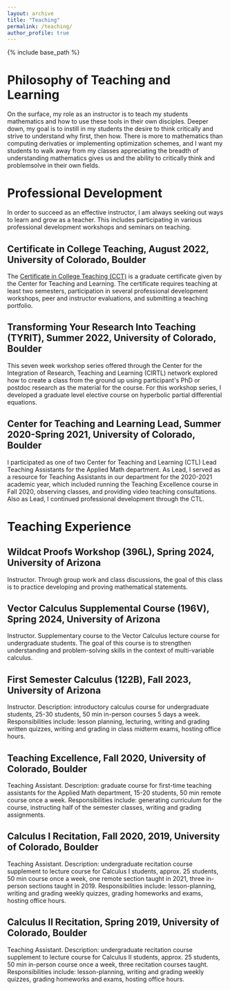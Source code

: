 ```yaml
---
layout: archive
title: "Teaching"
permalink: /teaching/
author_profile: true
---
```


{% include base_path %}

Philosophy of Teaching and Learning
======
On the surface, my role as an instructor is to teach my students mathematics and how to use these tools in their own disciples. Deeper down, my goal is to instill in my students the desire to think critically and strive to understand why first, then how. There is more to mathematics than computing derivaties or implementing optimization schemes, and I want my students to walk away from my classes appreciating the breadth of understanding mathematics gives us and the ability to critically think and problemsolve in their own fields.


Professional Development
======
In order to succeed as an effective instructor, I am always seeking out ways to learn and grow as a teacher. This includes participating in various professional development workshops and seminars on teaching.

Certificate in College Teaching, August 2022, University of Colorado, Boulder
------
The [Certificate in College Teaching (CCT)](https://www.colorado.edu/center/teaching-learning/programs/graduate-certificates/certificate-college-teaching) is a graduate certificate given by the Center for Teaching and Learning. The certificate requires teaching at least two semesters, participation in several professional development workshops, peer and instructor evaluations, and submitting a teaching portfolio. 

Transforming Your Research Into Teaching (TYRIT), Summer 2022, University of Colorado, Boulder
------
This seven week workshop series offered through the Center for the Integration of Research, Teaching and Learning (CIRTL) network explored how to create a class from the ground up using participant's PhD or postdoc research as the material for the course. For this workshop series, I developed a graduate level elective course on hyperbolic partial differential equations.

Center for Teaching and Learning Lead, Summer 2020-Spring 2021, University of Colorado, Boulder
------
I participated as one of two Center for Teaching and Learning (CTL) Lead Teaching Assistants for the Applied Math department. As Lead, I served as a resource for Teaching Assistants in our department for the 2020-2021 academic year, which included running the Teaching Excellence course in Fall 2020, observing classes, and providing video teaching consultations. Also as Lead, I continued professional development through the CTL.


Teaching Experience
======

Wildcat Proofs Workshop (396L), Spring 2024, University of Arizona
------
Instructor. Through group work and class discussions, the goal of this class is to practice developing and proving mathematical statements. 

Vector Calculus Supplemental Course (196V), Spring 2024, University of Arizona
------
Instructor. Supplementary course to the Vector Calculus lecture course for undergraduate students. The goal of this course is to strengthen understanding and problem-solving skills in the context of multi-variable calculus. 

First Semester Calculus (122B), Fall 2023, University of Arizona
------
Instructor. Description: introductory calculus course for undergraduate students, 25-30 students, 50 min in-person courses 5 days a week. Responsibilities include: lesson planning, lecturing, writing and grading written quizzes, writing and grading in class midterm exams, hosting office hours.

Teaching Excellence, Fall 2020, University of Colorado, Boulder
------
Teaching Assistant. Description: graduate course for first-time teaching assistants for the Applied Math department, 15-20 students, 50 min remote course once a week. Responsibilities include: generating curriculum for the course, instructing half of the semester classes, writing and grading assignments.

Calculus I Recitation, Fall 2020, 2019, University of Colorado, Boulder
------
Teaching Assistant. Description: undergraduate recitation course supplement to lecture course for Calculus I students, approx. 25 students, 50 min course  once a week, one remote section taught in 2021, three in-person sections taught in 2019. Responsibilities include: lesson-planning, writing and grading weekly quizzes, grading homeworks and exams, hosting office hours.

Calculus II Recitation, Spring 2019, University of Colorado, Boulder
------
Teaching Assistant. Description: undergraduate recitation course supplement to lecture course for Calculus II students, approx. 25 students, 50 min in-person course once a week, three recitation courses taught. Responsibilities include: lesson-planning, writing and grading weekly quizzes, grading homeworks and exams, hosting office hours.
